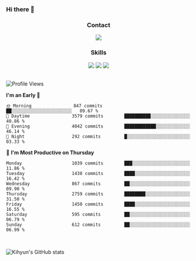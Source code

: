 ### Hi there 👋

<!--
**Key5771/Key5771** is a ✨ _special_ ✨ repository because its `README.md` (this file) appears on your GitHub profile.

Here are some ideas to get you started:

- 🔭 I’m currently working on ...
- 🌱 I’m currently learning ...
- 👯 I’m looking to collaborate on ...
- 🤔 I’m looking for help with ...
- 💬 Ask me about ...
- 📫 How to reach me: ...
- 😄 Pronouns: ...
- ⚡ Fun fact: ...
-->

<h3 align="center">Contact</h3>
<div align="center">
  <a href="mailto:ksj57715@gmail.com"><img src="https://img.shields.io/badge/Gmail-D14836?style=for-the-badge&logo=gmail&logoColor=white"/></a>
</div>

<h3 align="center">Skills</h3>
<div align="center">
  <img src="https://img.shields.io/badge/iOS-000000?style=for-the-badge&logo=ios&logoColor=white"/>
  <img src="https://img.shields.io/badge/Swift-FA7343?style=for-the-badge&logo=swift&logoColor=white"/>
  <img src="https://img.shields.io/badge/Xcode-007ACC?style=for-the-badge&logo=Xcode&logoColor=white"/>
</div>

<br>

<!--START_SECTION:waka-->
![Profile Views](http://img.shields.io/badge/Profile%20Views-1-blue)

**I'm an Early 🐤** 

```text
🌞 Morning                847 commits         ██░░░░░░░░░░░░░░░░░░░░░░░   09.67 % 
🌆 Daytime                3579 commits        ██████████░░░░░░░░░░░░░░░   40.86 % 
🌃 Evening                4042 commits        ████████████░░░░░░░░░░░░░   46.14 % 
🌙 Night                  292 commits         █░░░░░░░░░░░░░░░░░░░░░░░░   03.33 % 
```
📅 **I'm Most Productive on Thursday** 

```text
Monday                   1039 commits        ███░░░░░░░░░░░░░░░░░░░░░░   11.86 % 
Tuesday                  1438 commits        ████░░░░░░░░░░░░░░░░░░░░░   16.42 % 
Wednesday                867 commits         ██░░░░░░░░░░░░░░░░░░░░░░░   09.90 % 
Thursday                 2759 commits        ████████░░░░░░░░░░░░░░░░░   31.50 % 
Friday                   1450 commits        ████░░░░░░░░░░░░░░░░░░░░░   16.55 % 
Saturday                 595 commits         ██░░░░░░░░░░░░░░░░░░░░░░░   06.79 % 
Sunday                   612 commits         ██░░░░░░░░░░░░░░░░░░░░░░░   06.99 % 
```



<!--END_SECTION:waka-->

<br>


![Kihyun's GitHub stats](https://github-readme-stats.vercel.app/api?username=key5771&show_icons=true&theme=radical)
